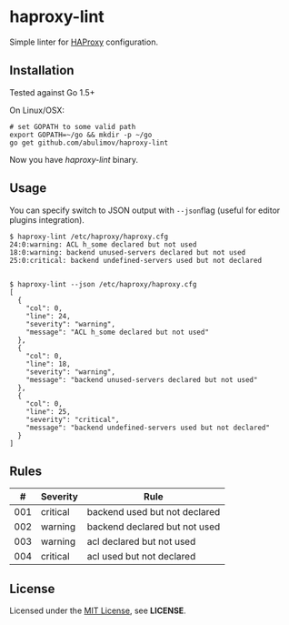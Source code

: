 # haproxy-lint

Simple linter for [HAProxy](http://haproxy.org) configuration.

## Installation

Tested against Go 1.5+

On Linux/OSX:

```
# set GOPATH to some valid path
export GOPATH=~/go && mkdir -p ~/go
go get github.com/abulimov/haproxy-lint
```

Now you have *haproxy-lint* binary.


## Usage

You can specify switch to JSON output
with `--json`flag (useful for editor plugins integration).

```console
$ haproxy-lint /etc/haproxy/haproxy.cfg
24:0:warning: ACL h_some declared but not used
18:0:warning: backend unused-servers declared but not used
25:0:critical: backend undefined-servers used but not declared


$ haproxy-lint --json /etc/haproxy/haproxy.cfg
[
  {
    "col": 0,
    "line": 24,
    "severity": "warning",
    "message": "ACL h_some declared but not used"
  },
  {
    "col": 0,
    "line": 18,
    "severity": "warning",
    "message": "backend unused-servers declared but not used"
  },
  {
    "col": 0,
    "line": 25,
    "severity": "critical",
    "message": "backend undefined-servers used but not declared"
  }
]
```

## Rules

| #   | Severity | Rule                          |
|-----|----------|-------------------------------|
| 001 | critical | backend used but not declared |
| 002 | warning  | backend declared but not used |
| 003 | warning  | acl declared but not used     |
| 004 | critical | acl used but not declared     |


## License

Licensed under the [MIT License](http://opensource.org/licenses/MIT),
see **LICENSE**.
